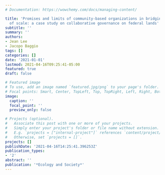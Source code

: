 ```yaml
---
# Documentation: https://wowchemy.com/docs/managing-content/

title: 'Promises and limits of community-based organizations in bridging mismatches
  of scale: a case study on collaborative governance on federal lands'
subtitle: ''
summary: ''
authors:
- Jean Lee
- Jacopo Baggio
tags: []
categories: []
date: '2021-01-01'
lastmod: 2021-04-16T09:25:41-05:00
featured: true
draft: false

# Featured image
# To use, add an image named `featured.jpg/png` to your page's folder.
# Focal points: Smart, Center, TopLeft, Top, TopRight, Left, Right, BottomLeft, Bottom, BottomRight.
image:
  caption: ''
  focal_point: ''
  preview_only: false

# Projects (optional).
#   Associate this post with one or more of your projects.
#   Simply enter your project's folder or file name without extension.
#   E.g. `projects = ["internal-project"]` references `content/project/deep-learning/index.md`.
#   Otherwise, set `projects = []`.
projects: []
publishDate: '2021-04-16T14:25:41.396253Z'
publication_types:
- '2'
abstract: ''
publication: '*Ecology and Society*'
---
```

